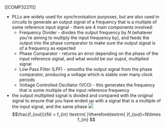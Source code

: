 [[COMP32211]]

- PLLs are widely used for synchronisation purposes, but are also used in circuits to generate an output signal of a frequency that is a multiple of some reference input signal - there are 4 main components involved:
	- Frequency Divider - divides the output frequency by $N$ (whatever you're aiming to multiply the input frequency by), and feeds the output into the phase comparator to make sure the output signal is of a frequency as expected
	- Phase Comparator - returns an error depending on the phase of the input reference signal, and what would be our ouput, multiplied signal
	- Low Pass Filter (LPF) - smooths the output signal from the phase comparator, producing a voltage which is stable over many clock periods
	- Voltage Controlled Oscillator (VCO) - this generates the frequency that is some multiple of the input reference frequency
- the output multiplied signal is divided and compared with the original signal to ensure that you have ended up with a signal that is a multiple of the input signal, and the same phase
![](https://i.imgur.com/JXM3f4w.png)
$$\frac{f_{out}}{N} = f_{in} \textrm{   }\therefore\textrm{   }f_{out}=N\times f_{in} $$
